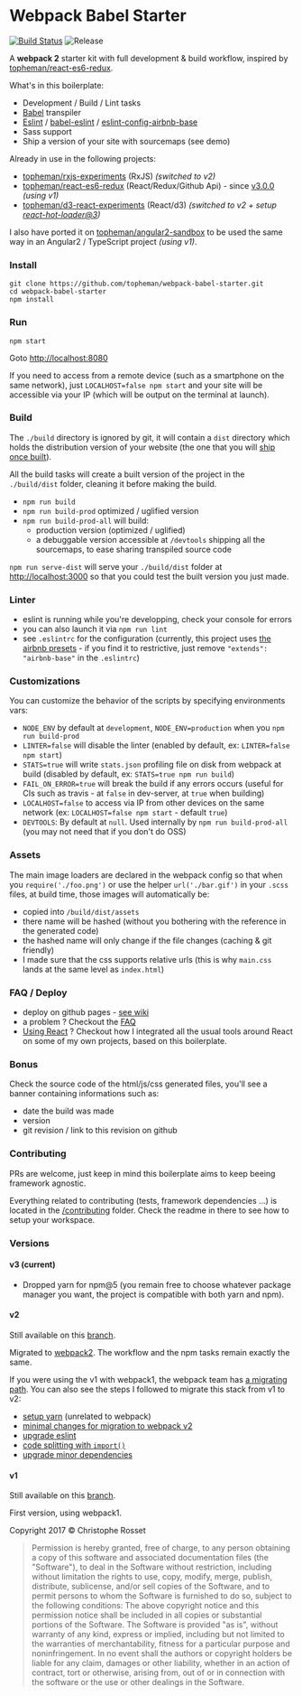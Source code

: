 Webpack Babel Starter
=====================

[![Build Status](https://travis-ci.org/topheman/webpack-babel-starter.svg?branch=master)](https://travis-ci.org/topheman/webpack-babel-starter)
![Release](https://img.shields.io/badge/release-v3-blue.svg)

A **webpack 2** starter kit with full development & build workflow, inspired by [topheman/react-es6-redux](https://github.com/topheman/react-es6-redux).

What's in this boilerplate:

* Development / Build / Lint tasks
* [Babel](https://babeljs.io/) transpiler
* [Eslint](http://eslint.org/) / [babel-eslint](https://github.com/babel/babel-eslint) / [eslint-config-airbnb-base](https://www.npmjs.com/package/eslint-config-airbnb-base)
* Sass support
* Ship a version of your site with sourcemaps (see demo)

Already in use in the following projects:

* [topheman/rxjs-experiments](https://github.com/topheman/rxjs-experiments) (RxJS) *(switched to v2)*
* [topheman/react-es6-redux](https://github.com/topheman/react-es6-redux) (React/Redux/Github Api) - since [v3.0.0](https://github.com/topheman/react-es6-redux/releases/tag/v3.0.0) *(using v1)*
* [topheman/d3-react-experiments](https://github.com/topheman/d3-react-experiments) (React/d3) *(switched to v2 + setup [react-hot-loader@3](https://github.com/topheman/d3-react-experiments/commit/8840b679e9b72310c7bb0a9749cab0a58a568f1f))*

I also have ported it on [topheman/angular2-sandbox](https://github.com/topheman/angular2-sandbox) to be used the same way in an Angular2 / TypeScript project *(using v1)*.

### Install

```shell
git clone https://github.com/topheman/webpack-babel-starter.git
cd webpack-babel-starter
npm install
```

### Run

```shell
npm start
```

Goto [http://localhost:8080](http://localhost:8080)

If you need to access from a remote device (such as a smartphone on the same network), just `LOCALHOST=false npm start` and your site will be accessible via your IP (which will be output on the terminal at launch).

### Build

The `./build` directory is ignored by git, it will contain a `dist` directory which holds the distribution version of your website (the one that you will [ship once built](https://github.com/topheman/webpack-babel-starter/wiki#deploy)).

All the build tasks will create a built version of the project in the `./build/dist` folder, cleaning it before making the build.

* `npm run build`
* `npm run build-prod` optimized / uglified version
* `npm run build-prod-all` will build:
	* production version (optimized / uglified)
	* a debuggable version accessible at `/devtools` shipping all the sourcemaps, to ease sharing transpiled source code

`npm run serve-dist` will serve your `./build/dist` folder at [http://localhost:3000](http://localhost:3000) so that you could test the built version you just made.

### Linter

* eslint is running while you're developping, check your console for errors
* you can also launch it via `npm run lint`
* see `.eslintrc` for the configuration (currently, this project uses [the airbnb presets](https://www.npmjs.com/package/eslint-config-airbnb-base) - if you find it to restrictive, just remove `"extends": "airbnb-base"` in the `.eslintrc`)

### Customizations

You can customize the behavior of the scripts by specifying environments vars:

* `NODE_ENV` by default at `development`, `NODE_ENV=production` when you `npm run build-prod`
* `LINTER=false` will disable the linter (enabled by default, ex: `LINTER=false npm start`)
* `STATS=true` will write `stats.json` profiling file on disk from webpack at build (disabled by default, ex: `STATS=true npm run build`)
* `FAIL_ON_ERROR=true` will break the build if any errors occurs (useful for CIs such as travis - at `false` in dev-server, at `true` when building)
* `LOCALHOST=false` to access via IP from other devices on the same network (ex: `LOCALHOST=false npm start` - default `true`)
* `DEVTOOLS`: By default at `null`. Used internally by `npm run build-prod-all` (you may not need that if you don't do OSS)

### Assets

The main image loaders are declared in the webpack config so that when you `require('./foo.png')` or use the helper `url('./bar.gif')` in your `.scss` files, at build time, those images will automatically be:

* copied into `/build/dist/assets`
* there name will be hashed (without you bothering with the reference in the generated code)
* the hashed name will only change if the file changes (caching & git friendly)
* I made sure that the css supports relative urls (this is why `main.css` lands at the same level as `index.html`)

### FAQ / Deploy

* deploy on github pages - [see wiki](https://github.com/topheman/webpack-babel-starter/wiki#deploy)
* a problem ? Checkout the [FAQ](https://github.com/topheman/webpack-babel-starter/wiki#faq)
* [Using React](https://github.com/topheman/webpack-babel-starter/wiki#react-hot-reload) ? Checkout how I integrated all the usual tools around React on some of my own projects, based on this boilerplate.

### Bonus

Check the source code of the html/js/css generated files, you'll see a banner containing informations such as:

* date the build was made
* version
* git revision / link to this revision on github

### Contributing

PRs are welcome, just keep in mind this boilerplate aims to keep beeing framework agnostic.

Everything related to contributing (tests, framework dependencies ...) is located in the [/contributing](https://github.com/topheman/webpack-babel-starter/tree/master/contributing) folder. Check the readme in there to see how to setup your workspace.

### Versions

#### v3 (current)

* Dropped yarn for npm@5 (you remain free to choose whatever package manager you want, the project is compatible with both yarn and npm).

#### v2

Still available on this [branch](https://github.com/topheman/webpack-babel-starter/tree/v2).

Migrated to [webpack2](https://webpack.js.org/). The workflow and the npm tasks remain exactly the same.

If you were using the v1 with webpack1, the webpack team has [a migrating path](https://webpack.js.org/guides/migrating/). You can also see the steps I followed to migrate this stack from v1 to v2:

* [setup yarn](https://github.com/topheman/webpack-babel-starter/commit/744efcc1b50c323799dec6555832e58d2c80bd6a) (unrelated to webpack)
* [minimal changes for migration to webpack v2](https://github.com/topheman/webpack-babel-starter/commit/848884d7ea85d86b7e5e2a504fe30eeb4aad6568)
* [upgrade eslint](https://github.com/topheman/webpack-babel-starter/commit/fa8d5d3eee6091d9e4dc0e9d97104947e04aa511)
* [code splitting with `import()`](https://github.com/topheman/webpack-babel-starter/commit/41dc1e1ccb540cc6214a93731acb578d86093634)
* [upgrade minor dependencies](https://github.com/topheman/webpack-babel-starter/commit/01d8ec53b49988dd39f88435fa91bd7e0444bce5)

#### v1

Still available on this [branch](https://github.com/topheman/webpack-babel-starter/tree/v1).

First version, using webpack1.

Copyright 2017 © Christophe Rosset

> Permission is hereby granted, free of charge, to any person obtaining a copy of this software
> and associated documentation files (the "Software"), to deal in the Software without
> restriction, including without limitation the rights to use, copy, modify, merge, publish,
> distribute, sublicense, and/or sell copies of the Software, and to permit persons to whom the
> Software is furnished to do so, subject to the following conditions:
> The above copyright notice and this permission notice shall be included in all copies or
> substantial portions of the Software.
> The Software is provided "as is", without warranty of any kind, express or implied, including
> but not limited to the warranties of merchantability, fitness for a particular purpose and
> noninfringement. In no event shall the authors or copyright holders be liable for any claim,
> damages or other liability, whether in an action of contract, tort or otherwise, arising from,
> out of or in connection with the software or the use or other dealings in the Software.


